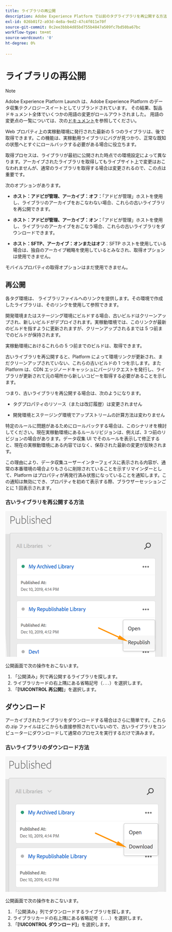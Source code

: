 ```yaml
---
title: ライブラリの再公開
description: Adobe Experience Platform で以前のタグライブラリを再公開する方法について説明します。
exl-id: 026b01f2-a93d-4e8a-9ed2-47c4f011e70f
source-git-commit: 0c2ee3bbb4d85bd755b4847a509fc7bd50ba67bc
workflow-type: tm+mt
source-wordcount: '0'
ht-degree: 0%

---
```


# ライブラリの再公開

>[!NOTE]
>
>Adobe Experience Platform Launch は、Adobe Experience Platform のデータ収集テクノロジースイートとしてリブランドされています。 その結果、製品ドキュメント全体でいくつかの用語の変更がロールアウトされました。 用語の変更点の一覧については、次の[ドキュメント](../../term-updates.md)を参照してください。

Web プロパティ上の実稼動環境に発行された最新の 5 つのライブラリは、後で取得できます。この機能は、実稼動用ライブラリにバグが見つかり、正常な既知の状態へとすぐにロールバックする必要がある場合に役立ちます。

取得プロセスは、ライブラリが最初に公開された時点での環境設定によって異なります。アーカイブされたライブラリを取得してもライブサイト上で変更はおこなわれませんが、通常のライブラリを取得する場合は変更されるので、この点は重要です。

次のオプションがあります。

* **ホスト：アドビが管理、アーカイブ：オフ：**「アドビが管理」ホストを使用し、ライブラリのアーカイブをおこなわない場合、これらの古いライブラリを再公開できます。

* **ホスト：アドビが管理、アーカイブ：オン：**「アドビが管理」ホストを使用し、ライブラリのアーカイブをおこなう場合、これらの古いライブラリをダウンロードできます。

* **ホスト：SFTP、アーカイブ：オンまたはオフ**：SFTP ホストを使用している場合は、独自のアーカイブ戦略を使用しているとみなされ、取得オプションは使用できません。

モバイルプロパティの取得オプションはまだ使用できません。

## 再公開

各タグ環境は、 ライブラリファイルへのリンクを提供します。その環境で作成したライブラリは、そのリンクを使用して参照できます。

開発環境またはステージング環境にビルドする場合、古いビルドはクリーンアップされ、新しいビルドがデプロイされます。実稼動環境では、このリンクが最新のビルドを指すように更新されますが、クリーンアップされるまでは 5 つ前までのビルドが保持されます。

実稼動環境におけるこれらの 5 つ前までのビルドは、取得できます。

古いライブラリを再公開すると、Platform によって環境リンクが更新され、まだクリーンアップされていない、これらの古いビルドの 1 つを示します。また Platform は、CDN エッジノードキャッシュにパージリクエストを発行し、ライブラリが更新されて元の場所から新しいコピーを取得する必要があることを示します。

つまり、古いライブラリを再公開する場合は、次のようになります。

* タグプロパティのリソース（または改訂履歴）は変更されません

* 開発環境とステージング環境でアップストリームの計算方法は変わりません

特定のルールに問題があるためにロールバックする場合は、このシナリオを検討してください。現在実稼動環境にあるルールリビジョンは、例えば、3 つ前のリビジョンの場合があります。データ収集 UI でそのルールを表示して修正すると、現在の実稼動環境にある内容ではなく、保存された最新の変更が反映されます。

この理由により、データ収集ユーザーインターフェイスに表示される内容が、通常の本番環境の場合よりもさらに削除されていることを示すリマインダーとして、Platform はプロパティが再発行済み状態になっていることを通知します。この通知は無効にでき、プロパティを初めて表示する際、ブラウザーセッションごとに 1 回表示されます。

### 古いライブラリを再公開する方法

![ライブラリの再公開](images/retrieve_republish.png)

公開画面で次の操作をおこないます。

1. 「公開済み」列で再公開するライブラリを探します。
1. ライブラリカードの右上隅にある省略記号（`...`）を選択します。
1. 「**[!UICONTROL 再公開]**」を選択します。

## ダウンロード

アーカイブされたライブラリをダウンロードする場合はさらに簡単です。これらの.zip ファイルはどこからも直接参照されていないので、古いライブラリをコンピューターにダウンロードして通常のプロセスを実行するだけで済みます。

### 古いライブラリのダウンロード方法

![ライブラリのダウンロード](images/retrieve_download.png)

公開画面で次の操作をおこないます。

1. 「公開済み」列でダウンロードするライブラリを探します。
1. ライブラリカードの右上隅にある省略記号（`...`）を選択します。
1. 「**[!UICONTROL ダウンロード]**」を選択します。
